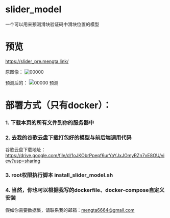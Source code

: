 # slider_model
一个可以用来预测滑块验证码中滑块位置的模型

# 预览
https://slider_pre.mengta.link/

原图像：
![00000](https://imgur.mengta.link/images/2025/05/16/00000.jpeg)

预测后的：
![00000 预测](https://imgur.mengta.link/images/2025/05/16/00000_.png)

# 部署方式（只有docker）：
### 1. 下载本页的所有文件到你的服务器中
### 2. 去我的谷歌云盘下载打包好的模型与前后端调用代码
谷歌云盘下载地址：https://drive.google.com/file/d/1oJKObrPpepf6urYaYJxJOmyRZn7vE8OU/view?usp=sharing
### 3. root权限执行脚本 install_slider_model.sh
### 4. 当然，你也可以根据我写的dockerfile、docker-compose自定义安装



 假如你需要数据集，请联系我的邮箱：mengta6664@gmail.com
